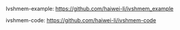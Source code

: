 
Ivshmem-example: https://github.com/haiwei-li/ivshmem_example

ivshmem-code: https://github.com/haiwei-li/ivshmem-code